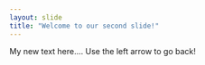 ```yaml
---
layout: slide
title: "Welcome to our second slide!"
---
```

My new text here....
Use the left arrow to go back!
